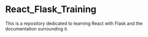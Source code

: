 # React_Flask_Training
This is a repository dedicated to learning React with Flask and the documentation surrounding it. 
